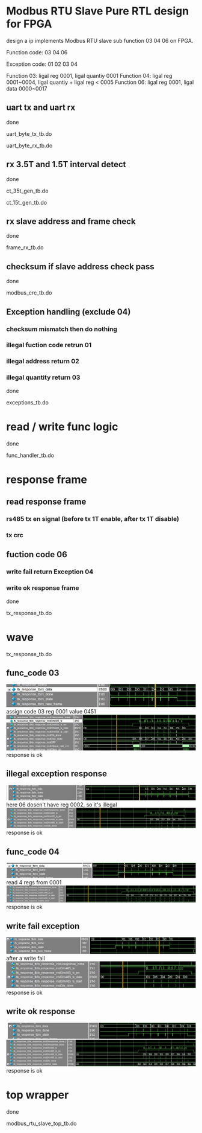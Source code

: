 # Modbus RTU Slave Pure RTL design for FPGA
design a ip implements Modbus RTU slave sub function 03 04 06 on FPGA.

Function code: 03 04 06

Exception code: 01 02 03 04

Function 03: ligal reg 0001, ligal quantiy 0001
Function 04: ligal reg 0001~0004, ligal quantiy + ligal reg < 0005
Function 06: ligal reg 0001, ligal data 0000~0017

## uart tx and uart rx
done

uart_byte_tx_tb.do

uart_byte_rx_tb.do

## rx 3.5T and 1.5T interval detect
done

ct_35t_gen_tb.do

ct_15t_gen_tb.do

## rx slave address and frame check
done

frame_rx_tb.do

## checksum if slave address check pass
done

modbus_crc_tb.do

## Exception handling (exclude 04)
### checksum mismatch then do nothing
### illegal fuction code retrun 01
### illegal address return 02
### illegal quantity return 03

done

exceptions_tb.do

# read / write func logic
done

func_handler_tb.do

# response frame
## read response frame
### rs485 tx en signal (before tx 1T enable, after tx 1T disable)
### tx crc
## fuction code 06
### write fail return Exception 04
### write ok response frame
done

tx_response_tb.do


# wave
tx_response_tb.do
## func_code 03
![](pic/rx_03_normal.jpg)
assign code 03 reg 0001 value 0451
![](pic/repsonse_03_normal.jpg)
response is ok

## illegal exception response
![](pic/illigal_reg.jpg)
here 06 dosen't have reg 0002, so it's illegal
![](pic/illigal_reg_response.jpg)
response is ok

## func_code 04
![](pic/rx_04_normal.jpg)
read 4 regs from 0001
![](pic/repsonse_04_normal.jpg)
response is ok

## write fail exception
![](pic/write_failed.jpg)
after a write fail
![](pic/write_failed_response.jpg)
response is ok

## write ok response
![](pic/write_ok.jpg)
![](pic/write_ok_response.jpg)
response is ok

# top wrapper
done

modbus_rtu_slave_top_tb.do